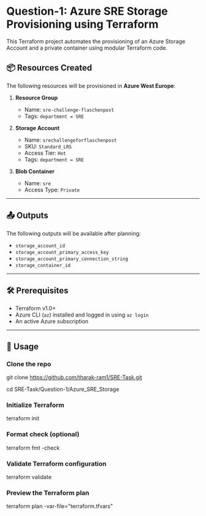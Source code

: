 # Question-1: Azure SRE Storage Provisioning using Terraform

This Terraform project automates the provisioning of an Azure Storage Account and a private container using modular Terraform code.


## 📦 Resources Created

The following resources will be provisioned in **Azure West Europe**:

1. **Resource Group**
   - Name: `sre-challenge-flaschenpost`
   - Tags: `department = SRE`

2. **Storage Account**
   - Name: `srechallengeforflaschenpost`
   - SKU: `Standard_LRS`
   - Access Tier: `Hot`
   - Tags: `department = SRE`

3. **Blob Container**
   - Name: `sre`
   - Access Type: `Private`

---

## 📤 Outputs

The following outputs will be available after planning:

- `storage_account_id`
- `storage_account_primary_access_key`
- `storage_account_primary_connection_string`
- `storage_container_id`

---

## 🛠️ Prerequisites

- Terraform v1.0+
- Azure CLI (`az`) installed and logged in using `az login`
- An active Azure subscription

---

## 🚀 Usage

### Clone the repo
git clone https://github.com/tharak-ram1/SRE-Task.git

cd SRE-Task/Question-1/Azure_SRE_Storage

### Initialize Terraform
terraform init

### Format check (optional)
terraform fmt -check

### Validate Terraform configuration
terraform validate

### Preview the Terraform plan
terraform plan -var-file="terraform.tfvars"
